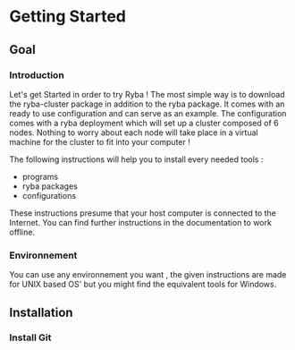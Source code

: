 # Getting Started

## Goal
  
### Introduction

Let's get Started in order to try Ryba !
The most simple way is to download the ryba-cluster package in addition to the ryba package. It comes with an ready to use configuration and can serve as an example.
The configuration comes with a ryba deployment which will set up a cluster composed of 6 nodes. 
Nothing to worry about each node  will take place in a virtual machine for the cluster to fit into your computer !

The following instructions will help you to install every needed tools :
* programs
* ryba packages
* configurations



These instructions presume that your host computer is connected to the Internet. You can find further instructions in the documentation to work offline. 


### Environnement

You can use any environnement you want , the given instructions are made for UNIX based OS' but you might find the equivalent tools for Windows.

## Installation

### Install Git
